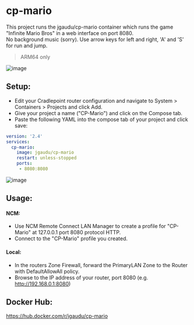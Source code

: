 # cp-mario
This project runs the jgaudu/cp-mario container which runs the game "Infinite Mario Bros" in a web interface on port 8080.  
No background music (sorry). Use arrow keys for left and right, 'A' and 'S' for run and jump.  
  
> ARM64 only  

![image](https://user-images.githubusercontent.com/7169690/227016810-4c7c2f26-7bb5-4604-915c-c1220d17ad28.png)

## Setup:  
- Edit your Cradlepoint router configuration and navigate to System > Containers > Projects and click Add.  
- Give your project a name ("CP-Mario") and click on the Compose tab.  
- Paste the following YAML into the compose tab of your project and click save:  
  
```yaml
version: '2.4'
services:
  cp-mario:
    image: jgaudu/cp-mario
    restart: unless-stopped
    ports:
     - 8080:8080
```
  
![image](https://user-images.githubusercontent.com/7169690/227014750-f1e48eaa-6e8e-408b-9e0f-f94ddecc928e.png)
  
## Usage:  

#### NCM:  
- Use NCM Remote Connect LAN Manager to create a profile for "CP-Mario" at 127.0.0.1 port 8080 protocol HTTP.   
- Connect to the "CP-Mario" profile you created.  
  
#### Local:
- In the routers Zone Firewall, forward the PrimaryLAN Zone to the Router with DefaultAllowAll policy.
- Browse to the IP address of your router, port 8080 (e.g. http://192.168.0.1:8080)

## Docker Hub:  
https://hub.docker.com/r/jgaudu/cp-mario

